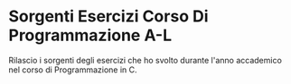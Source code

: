 # Sorgenti Esercizi Corso Di Programmazione A-L

Rilascio i sorgenti degli esercizi che ho svolto durante l'anno accademico nel corso di Programmazione in C.
